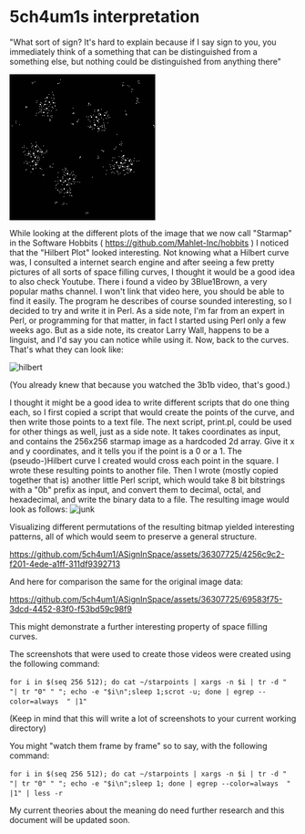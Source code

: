 # 5ch4um1s interpretation

"What sort of sign? It's hard to explain
because if I say sign to you, you immediately think of a something that can be
distinguished from a something else, but nothing could be distinguished from anything
there"

<img src="../../Candidates/visual/original_square.png" align="center" />

While looking at the different plots of the image that we now call "Starmap" in the Software Hobbits ( https://github.com/Mahlet-Inc/hobbits )
I noticed that the "Hilbert Plot" looked interesting. Not knowing what a Hilbert curve was, 
I consulted a internet search engine and after seeing a few pretty pictures of all sorts of 
space filling curves, I thought it would be a good idea to also check Youtube.
There i found a video by 3Blue1Brown, a very popular maths channel.
I won't link that video here, you should be able to find it easily.
The program he describes of course sounded interesting, so I decided to try and write it in Perl.
As a side note, I'm far from an expert in Perl, or programming for that matter, in fact I started using Perl only a few weeks ago.
But as a side note, its creator Larry Wall, happens to be a linguist, and I'd say you can notice while using it.
Now, back to the curves. That's what they can look like:

![hilbert](https://github.com/5ch4um1/ASignInSpace/assets/36307725/e3b364db-e13b-4602-9627-332f8eadb730)

(You already knew that because you watched the 3b1b video, that's good.)

I thought it might be a good idea to write different scripts that do one thing each, so I first copied a script that would create the points of the curve,
and then write those points to a text file.
The next script, print.pl, could be used for other things as well, just as a side note.
It takes coordinates as input, and contains the 256x256 starmap image as a hardcoded 2d array.
Give it x and y coordinates, and it tells you if the point is a 0 or a 1.
The (pseudo-)Hilbert curve I created would cross each point in the square.
I wrote these resulting points to another file. Then I wrote (mostly copied together that is) another little Perl script,
which would take  8 bit bitstrings with a "0b" prefix as input, and convert them to decimal, octal, and hexadecimal, and write the binary data to a file.
The resulting image would look as follows:
![junk](https://github.com/5ch4um1/ASignInSpace/assets/36307725/8e51d38c-7a37-44a2-9e78-6e28553b8739)

Visualizing different permutations of the resulting bitmap yielded interesting patterns, all of which would seem to preserve a general structure.

https://github.com/5ch4um1/ASignInSpace/assets/36307725/4256c9c2-f201-4ede-a1ff-311df9392713

And here for comparison the same for the original image data:

https://github.com/5ch4um1/ASignInSpace/assets/36307725/69583f75-3dcd-4452-83f0-f53bd59c98f9

This might demonstrate a further interesting property of space filling curves.

The screenshots that were used to create those videos were created using the following command:

```for i in $(seq 256 512); do cat ~/starpoints | xargs -n $i | tr -d " "| tr "0" " "; echo -e "$i\n";sleep 1;scrot -u; done | egrep --color=always  " |1"```

(Keep in mind that this will write a lot of screenshots to your current working directory)


You might "watch them frame by frame" so to say, with the following command:

```for i in $(seq 256 512); do cat ~/starpoints | xargs -n $i | tr -d " "| tr "0" " "; echo -e "$i\n";sleep 1; done | egrep --color=always  " |1" | less -r``` 


My current theories about the meaning do need further research and this document will be updated soon.
